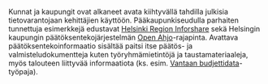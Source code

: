 Kunnat ja kaupungit ovat alkaneet avata kiihtyvällä tahdilla julkisia tietovarantojaan kehittäjien käyttöön.
Pääkaupunkiseudulla parhaiten tunnettuja esimerkkejä edustavat [Helsinki Region Inforshare](http://www.hri.fi/fi/)
sekä Helsingin kaupungin päätöksentekojärjestelmän
[Open Ahjo](http://www.hri.fi/fi/ajankohtaista/open-ahjo-rajapinta-helsingin-asiakirjajarjestelmaan-avautui/)-rajapinta.
Avattava päätöksentekoinformaatio sisältää paitsi itse päätös- ja valmisteludokumentteja kuten työryhmämietintöjä ja
taustamateriaaleja, myös talouteen liittyvää informaatiota (ks.
esim. [Vantaan budjettidata](http://www.hri.fi/fi/ajankohtaista/tyopaja-aukoi-vantaan-talousdataa/)-työpaja).
